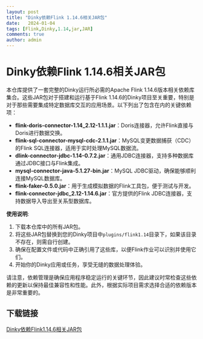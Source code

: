 ```yaml
---
layout: post
title: "Dinky依赖Flink 1.14.6相关JAR包"
date:   2024-01-04
tags: [Flink,Dinky,1.14,jar,JAR]
comments: true
author: admin
---
```

# Dinky依赖Flink 1.14.6相关JAR包

本仓库提供了一套完整的Dinky运行所必需的Apache Flink 1.14.6版本相关依赖库集合。这些JAR包对于搭建和运行基于Flink 1.14.6的Dinky项目至关重要，特别是对于那些需要集成特定数据库交互的应用场景。以下列出了包含在内的关键依赖项：

- **flink-doris-connector-1.14_2.12-1.1.1.jar**：Doris连接器，允许Flink直接与Doris进行数据交换。
- **flink-sql-connector-mysql-cdc-2.1.1.jar**：MySQL变更数据捕获（CDC）的Flink SQL连接器，适用于实时处理MySQL数据流。
- **dlink-connector-jdbc-1.14-0.7.2.jar**：通用JDBC连接器，支持多种数据库通过JDBC接口与Flink集成。
- **mysql-connector-java-5.1.27-bin.jar**：MySQL JDBC驱动，确保能够顺利连接MySQL数据库。
- **flink-faker-0.5.0.jar**：用于生成模拟数据的Flink工具包，便于测试与开发。
- **flink-connector-jdbc_2.12-1.14.6.jar**：官方提供的Flink JDBC连接器，支持数据导入导出至关系型数据库。

**使用说明**:
1. 下载本仓库中的所有JAR包。
2. 将这些JAR包替换到您的Dinky项目中`plugins/flink1.14`目录下，如果该目录不存在，则需自行创建。
3. 确保在配置文件或代码中正确引用了这些库，以便Flink作业可以识别并使用它们。
4. 开始你的Dinky应用或任务，享受无缝的数据处理体验。

请注意，依赖管理是确保应用程序稳定运行的关键环节，因此建议时常检查这些依赖的更新以保持最佳兼容性和性能。此外，根据实际项目需求选择合适的依赖版本是非常重要的。

## 下载链接

[Dinky依赖Flink1.14.6相关JAR包](https://pan.quark.cn/s/525cdfd9db4c)